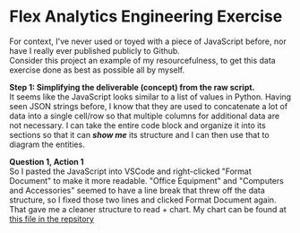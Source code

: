 # Flex Analytics Engineering Exercise

For context, I've never used or toyed with a piece of JavaScript before, nor have I really ever published publicly to Github. \
Consider this project an example of my resourcefulness, to get this data exercise done as best as possible all by myself.

**Step 1: Simplifying the deliverable (concept) from the raw script.** \
It seems like the JavaScript looks similar to a list of values in Python. Having seen JSON strings before, I know that they are used to concatenate a lot of data into a single cell/row so that multiple columns for additional data are not necessary. I can take the entire code block and organize it into its sections so that it can ***show me*** its structure and I can then use that to diagram the entities.

**Question 1, Action 1** \
So I pasted the JavaScript into VSCode and right-clicked "Format Document" to make it more readable. "Office Equipment" and "Computers and Accessories" seemed to have a line break that threw off the data structure, so I fixed those two lines and clicked Format Document again. That gave me a cleaner structure to read + chart. My chart can be found at [this file in the repsitory](https://github.com/rizvi14/flexanalyticseng/blob/main/flexanalyticseng.drawio)




